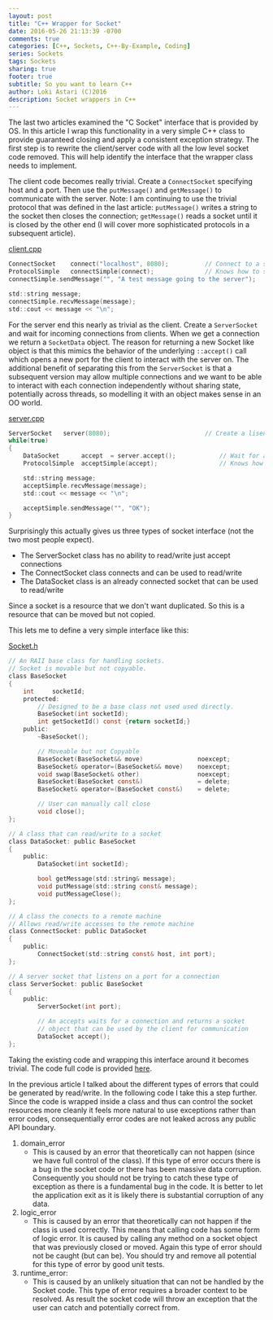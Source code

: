 ```yaml
---
layout: post
title: "C++ Wrapper for Socket"
date: 2016-05-26 21:13:39 -0700
comments: true
categories: [C++, Sockets, C++-By-Example, Coding]
series: Sockets
tags: Sockets
sharing: true
footer: true
subtitle: So you want to learn C++
author: Loki Astari (C)2016
description: Socket wrappers in C++
---
```

The last two articles examined the "C Socket" interface that is provided by OS. In this article I wrap this functionality in a very simple C++ class to provide guaranteed closing and apply a consistent exception strategy. The first step is to rewrite the client/server code with all the low level socket code removed. This will help identify the interface that the wrapper class needs to implement.

The client code becomes really trivial. Create a `ConnectSocket` specifying host and a port. Then use the `putMessage()` and `getMessage()` to communicate with the server. Note: I am continuing to use the trivial protocol that was defined in the last article: `putMessage()` writes a string to the socket then closes the connection; `getMessage()` reads a socket until it is closed by the other end (I will cover more sophisticated protocols in a subsequent article).

[client.cpp](https://github.com/Loki-Astari/Examples/blob/master/Version2/client.cpp)
```c
ConnectSocket    connect("localhost", 8080);          // Connect to a server
ProtocolSimple   connectSimple(connect);              // Knows how to send/recv a message over a socket
connectSimple.sendMessage("", "A test message going to the server");

std::string message;
connectSimple.recvMessage(message);
std::cout << message << "\n";
```


For the server end this nearly as trivial as the client. Create a `ServerSocket` and wait for incoming connections from clients. When we get a connection we return a `SocketData` object. The reason for returning a new Socket like object is that this mimics the behavior of the underlying `::accept()` call which opens a new port for the client to interact with the server on. The additional benefit of separating this from the `ServerSocket` is that a subsequent version may allow multiple connections and we want to be able to interact with each connection independently without sharing state, potentially across threads, so modelling it with an object makes sense in an OO world.

[server.cpp](https://github.com/Loki-Astari/Examples/blob/master/Version2/server.cpp)
```c
ServerSocket   server(8080);                          // Create a lisening connection
while(true)
{
    DataSocket      accept  = server.accept();            // Wait for a clinet to connect
    ProtocolSimple  acceptSimple(accept);                 // Knows how to send/recv a message over a socket

    std::string message;
    acceptSimple.recvMessage(message);
    std::cout << message << "\n";

    acceptSimple.sendMessage("", "OK");
}
```

Surprisingly this actually gives us three types of socket interface (not the two most people expect).

* The ServerSocket class has no ability to read/write just accept connections
* The ConnectSocket class connects and can be used to read/write
* The DataSocket class is an already connected socket that can be used to read/write

Since a socket is a resource that we don't want duplicated. So this is a resource that can be moved but not copied.

This lets me to define a very simple interface like this:

[Socket.h](https://github.com/Loki-Astari/Examples/blob/master/Version2/Socket.h)
```c
// An RAII base class for handling sockets.
// Socket is movable but not copyable.
class BaseSocket
{
    int     socketId;
    protected:
        // Designed to be a base class not used used directly.
        BaseSocket(int socketId);
        int getSocketId() const {return socketId;}
    public:
        ~BaseSocket();

        // Moveable but not Copyable
        BaseSocket(BaseSocket&& move)               noexcept;
        BaseSocket& operator=(BaseSocket&& move)    noexcept;
        void swap(BaseSocket& other)                noexcept;
        BaseSocket(BaseSocket const&)               = delete;
        BaseSocket& operator=(BaseSocket const&)    = delete;

        // User can manually call close
        void close();
};

// A class that can read/write to a socket
class DataSocket: public BaseSocket
{
    public:
        DataSocket(int socketId);

        bool getMessage(std::string& message);
        void putMessage(std::string const& message);
        void putMessageClose();
};

// A class the conects to a remote machine
// Allows read/write accesses to the remote machine
class ConnectSocket: public DataSocket
{
    public:
        ConnectSocket(std::string const& host, int port);
};

// A server socket that listens on a port for a connection
class ServerSocket: public BaseSocket
{
    public:
        ServerSocket(int port);

        // An accepts waits for a connection and returns a socket
        // object that can be used by the client for communication
        DataSocket accept();
};
```
Taking the existing code and wrapping this interface around it becomes trivial. The code full code is provided [here](https://github.com/Loki-Astari/Examples/tree/master/Version2).

In the previous article I talked about the different types of errors that could be generated by read/write. In the following code I take this a step further. Since the code is wrapped inside a class and thus can control the socket resources more cleanly it feels more natural to use exceptions rather than error codes, consequentially error codes are not leaked across any public API boundary.

1. domain_error
    * This is caused by an error that theoretically can not happen (since we have full control of the class). If this type of error occurs there is a bug in the socket code or there has been massive data corruption. Consequently you should not be trying to catch these type of exception as there is a fundamental bug in the code. It is better to let the application exit as it is likely there is substantial corruption of any data.
1. logic_error
    * This is caused by an error that theoretically can not happen if the class is used correctly. This means that calling code has some form of logic error. It is caused by calling any method on a socket object that was previously closed or moved. Again this type of error should not be caught (but can be). You should try and remove all potential for this type of error by good unit tests.
1. runtime_error:
    * This is caused by an unlikely situation that can not be handled by the Socket code. This type of error requires a broader context to be resolved. As result the socket code will throw an exception that the user can catch and potentially correct from.


